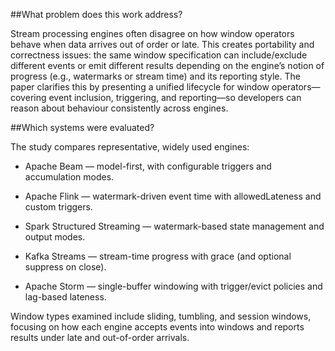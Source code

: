 ##What problem does this work address?

Stream processing engines often disagree on how window operators behave when data arrives out of order or late. This creates portability and correctness issues: the same window specification can include/exclude different events or emit different results depending on the engine’s notion of progress (e.g., watermarks or stream time) and its reporting style.
The paper clarifies this by presenting a unified lifecycle for window operators—covering event inclusion, triggering, and reporting—so developers can reason about behaviour consistently across engines.

##Which systems were evaluated?

The study compares representative, widely used engines:

- Apache Beam — model-first, with configurable triggers and accumulation modes.

- Apache Flink — watermark-driven event time with allowedLateness and custom triggers.

- Spark Structured Streaming — watermark-based state management and output modes.

- Kafka Streams — stream-time progress with grace (and optional suppress on close).

- Apache Storm — single-buffer windowing with trigger/evict policies and lag-based lateness.

Window types examined include sliding, tumbling, and session windows, focusing on how each engine accepts events into windows and reports results under late and out-of-order arrivals.
